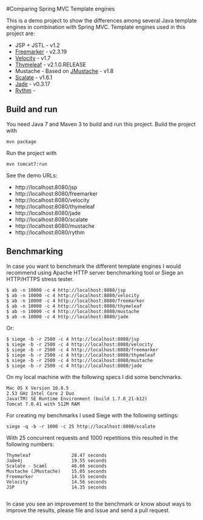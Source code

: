 #Comparing Spring MVC Template engines

This is a demo project to show the differences among several Java template engines in combination with Spring MVC. Template engines used in this project are:

* JSP + JSTL - v1.2
* [Freemarker](http://www.freemarker.org) - v2.3.19
* [Velocity](http://velocity.apache.org) - v1.7
* [Thymeleaf](http://www.thymeleaf.org/) - v2.1.0.RELEASE
* Mustache - Based on [JMustache](https://github.com/samskivert/jmustache) - v1.8
* [Scalate](http://scalate.fusesource.org)  - v1.6.1
* [Jade](https://github.com/neuland/jade4j) - v0.3.17
* [Rythm](http://rythmengine.org/) - 

## Build and run
You need Java 7 and Maven 3 to build and run this project.
Build the project with
    
    mvn package

Run the project with

    mvn tomcat7:run

See the demo URLs:

  - http://localhost:8080/jsp
  - http://localhost:8080/freemarker
  - http://localhost:8080/velocity
  - http://localhost:8080/thymeleaf
  - http://localhost:8080/jade
  - http://localhost:8080/scalate
  - http://localhost:8080/mustache
  - http://localhost:8080/rythm
  
## Benchmarking

In case you want to benchmark the different template engines I would recommend using Apache HTTP server benchmarking tool or Siege an HTTP/HTTPS stress tester.

    $ ab -n 10000 -c 4 http://localhost:8080/jsp
    $ ab -n 10000 -c 4 http://localhost:8080/velocity
    $ ab -n 10000 -c 4 http://localhost:8080/freemarker
    $ ab -n 10000 -c 4 http://localhost:8080/thymeleaf
    $ ab -n 10000 -c 4 http://localhost:8080/mustache
    $ ab -n 10000 -c 4 http://localhost:8080/jade

Or:

    $ siege -b -r 2500 -c 4 http://localhost:8080/jsp
    $ siege -b -r 2500 -c 4 http://localhost:8080/velocity
    $ siege -b -r 2500 -c 4 http://localhost:8080/freemarker
    $ siege -b -r 2500 -c 4 http://localhost:8080/thymeleaf
    $ siege -b -r 2500 -c 4 http://localhost:8080/mustache
    $ siege -b -r 2500 -c 4 http://localhost:8080/jade

On my local machine with the following specs I did some benchmarks.

```
Mac OS X Version 10.8.5
2.53 GHz Intel Core 2 Duo
Java(TM) SE Runtime Environment (build 1.7.0_21-b12)
Tomcat 7.0.41 with 512M RAM
```

For creating my benchmarks I used Siege with the following settings:

```
siege -q -b -r 1000 -c 25 http://localhost:8080/scalate
```

With 25 concurrent requests and 1000 repetitions this resulted in the following numbers:

```
Thymeleaf				28.47 seconds
Jade4j					19.55 seconds
Scalate - Scaml			46.66 seconds
Mustache (JMustache)	15.05 seconds
Freemarker				14.55 seconds
Velocity				14.56 seconds
JSP						14.35 seconds
						
```

In case you see an improvement to the benchmark or know about ways to improve the results, please file and issue and send a pull request.